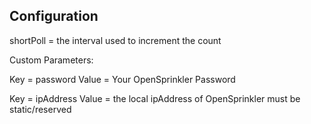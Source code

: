 ## Configuration

shortPoll = the interval used to increment the count

Custom Parameters:

Key = password
Value = Your OpenSprinkler Password

Key = ipAddress
Value = the local ipAddress of OpenSprinkler must be static/reserved

